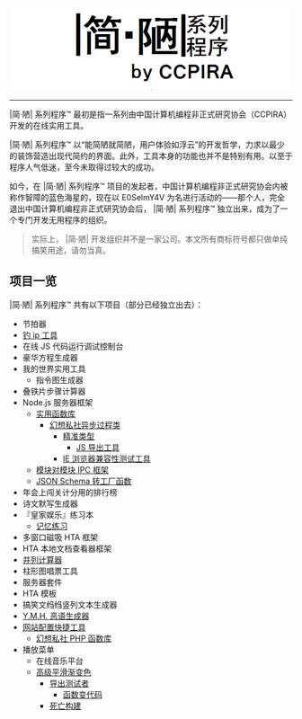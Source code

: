 ![logo](logo.png)

---

|简·陋| 系列程序™ 最初是指一系列由中国计算机编程非正式研究协会（CCPIRA）开发的在线实用工具。

|简·陋| 系列程序™ 以“能简陋就简陋，用户体验如浮云”的开发哲学，力求以最少的装饰营造出现代简约的界面。此外，工具本身的功能也并不是特别有用。以至于程序人气低迷，至今未取得过较大的成功。

如今，在 |简·陋| 系列程序™ 项目的发起者，中国计算机编程非正式研究协会内被称作智障的蓝色海星的，现在以 E0SelmY4V 为名进行活动的——那个人，完全退出中国计算机编程非正式研究协会后， |简·陋| 系列程序™ 独立出来，成为了一个专门开发无用程序的组织。

> 实际上， |简·陋| 开发组织并不是一家公司。本文所有商标符号都只做单纯搞笑用途，请勿当真。

## 项目一览

|简·陋| 系列程序™ 共有以下项目（部分已经独立出去）：

- 节拍器
- [钓 ip 工具](https://github.com/simple-and-crude/chaip)
- 在线 JS 代码运行调试控制台
- 豪华方程生成器
- 我的世界实用工具
  - 指令图生成器
- 叠铁片步骤计算器
- Node.js 服务器框架
  - [实用函数库](https://github.com/simple-and-crude/prac-fn)
    - [幻想私社异步过程类](https://github.com/E0SelmY4V/scpo-proce)
      - [精准类型](https://github.com/E0SelmY4V/accurtype)
        - [JS 导出工具](https://github.com/E0SelmY4V/jexpt)
      - [IE 浏览器兼容性测试工具](https://github.com/E0SelmY4V/ie-passer)
  - [模块对模块 IPC 框架](https://github.com/E0SelmY4V/procomm)
  - [JSON Schema 转工厂函数](https://github.com/E0SelmY4V/schema2class)
- 年会上闯关计分用的排行榜
- 诗文默写生成器
- 『皇家娱乐』练习本
  - [记忆练习](https://github.com/simple-and-crude/prac-memory)
- 多窗口磁吸 HTA 框架
- HTA 本地文档查看器框架
- [并列计算器](https://github.com/simple-and-crude/setcalc)
- 柱形图唱票工具
- 服务器套件
- HTA 模板
- 搞笑文绉绉竖列文本生成器
- [Y.M.H. 恶语生成器](https://github.com/simple-and-crude/ymh)
- [网站配置快捷工具](https://github.com/simple-and-crude/site-manager)
  - [幻想私社 PHP 函数库](https://github.com/E0SelmY4V/scpo-php)
- 播放菜单
  - 在线音乐平台
  - [高级平滑渐变色](https://github.com/E0SelmY4V/changerf)
    - [导出测试者](https://github.com/E0SelmY4V/export-tester)
      - [函数变代码](https://github.com/E0SelmY4V/func2code)
    - [死亡构建](https://github.com/E0SelmY4V/lethal-build)
